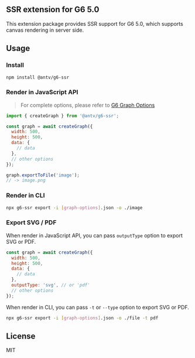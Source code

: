 ## SSR extension for G6 5.0

This extension package provides SSR support for G6 5.0, which supports canvas rendering in server side.

## Usage

### Install

```bash
npm install @antv/g6-ssr
```

### Render in JavaScript API

> For complete options, please refer to [G6 Graph Options](https://g6.antv.antgroup.com/api/graph/option)

```js
import { createGraph } from '@antv/g6-ssr';

const graph = await createGraph({
  width: 500,
  height: 500,
  data: {
    // data
  },
  // other options
});

graph.exportToFile('image');
// -> image.png
```

### Render in CLI

```bash
npx g6-ssr export -i [graph-options].json -o ./image
```

### Export SVG / PDF

When render in JavaScript API, you can pass `outputType` option to export SVG or PDF.

```js
const graph = await createGraph({
  width: 500,
  height: 500,
  data: {
    // data
  },
  outputType: 'svg', // or 'pdf'
  // other options
});
```

When render in CLI, you can pass `-t` or `--type` option to export SVG or PDF.

```bash
npx g6-ssr export -i [graph-options].json -o ./file -t pdf
```

## License

MIT
